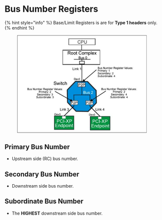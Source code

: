 # Bus Number Registers

{% hint style="info" %}
Base/Limit Registers is are for **Type 1 headers** only.
{% endhint %}

<figure><img src="../../../.gitbook/assets/image (4).png" alt=""><figcaption></figcaption></figure>

## Primary Bus Number

* Upstream side (RC) bus number.

## Secondary Bus Number

* Downstream side bus number.

## Subordinate Bus Number

* The **HIGHEST** downstream side bus number.
